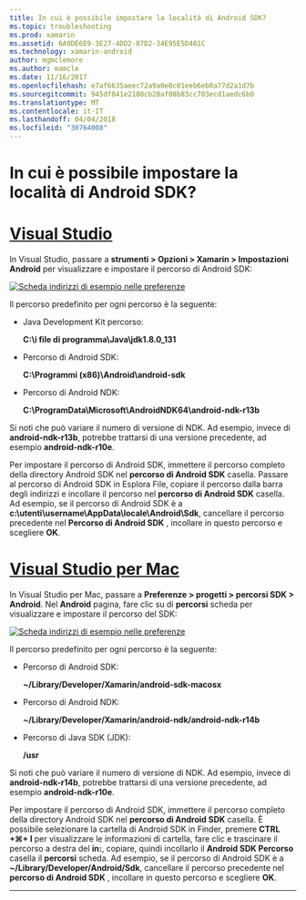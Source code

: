 ```yaml
---
title: In cui è possibile impostare la località di Android SDK?
ms.topic: troubleshooting
ms.prod: xamarin
ms.assetid: 6A9DE6E9-3E27-4DD2-87D2-34E95E5D401C
ms.technology: xamarin-android
author: mgmclemore
ms.author: mamcle
ms.date: 11/16/2017
ms.openlocfilehash: e7af6635aeec72a9a0e0c01eeb6eb0a77d2a1d7b
ms.sourcegitcommit: 945df041e2180cb20af08b83cc703ecd1aedc6b0
ms.translationtype: MT
ms.contentlocale: it-IT
ms.lasthandoff: 04/04/2018
ms.locfileid: "30764008"
---
```

# <a name="where-can-i-set-my-android-sdk-locations"></a>In cui è possibile impostare la località di Android SDK?

# <a name="visual-studiotabvswin"></a>[Visual Studio](#tab/vswin)

In Visual Studio, passare a **strumenti > Opzioni > Xamarin > Impostazioni Android** per visualizzare e impostare il percorso di Android SDK:

[![Scheda indirizzi di esempio nelle preferenze](android-sdk-location-images/win/01-locations-sml.png)](android-sdk-location-images/win/01-locations.png#lightbox)

Il percorso predefinito per ogni percorso è la seguente:

- Java Development Kit percorso: 

    **C:\\i file di programma\\Java\\jdk1.8.0_131**

- Percorso di Android SDK: 

    **C:\\Programmi (x86)\\Android\\android-sdk**

- Percorso di Android NDK: 

    **C:\\ProgramData\\Microsoft\\AndroidNDK64\\android-ndk-r13b**

Si noti che può variare il numero di versione di NDK. Ad esempio, invece di **android-ndk-r13b**, potrebbe trattarsi di una versione precedente, ad esempio **android-ndk-r10e**.

Per impostare il percorso di Android SDK, immettere il percorso completo della directory Android SDK nel **percorso di Android SDK** casella. Passare al percorso di Android SDK in Esplora File, copiare il percorso dalla barra degli indirizzi e incollare il percorso nel **percorso di Android SDK** casella.
Ad esempio, se il percorso di Android SDK è a **c:\\utenti\\username\\AppData\\locale\\Android\\Sdk**, cancellare il percorso precedente nel  **Percorso di Android SDK** , incollare in questo percorso e scegliere **OK**.

# <a name="visual-studio-for-mactabvsmac"></a>[Visual Studio per Mac](#tab/vsmac)

In Visual Studio per Mac, passare a **Preferenze > progetti > percorsi SDK > Android**. Nel **Android** pagina, fare clic su di **percorsi** scheda per visualizzare e impostare il percorso del SDK:

[![Scheda indirizzi di esempio nelle preferenze](android-sdk-location-images/mac/01-locations-sml.png)](android-sdk-location-images/mac/01-locations.png#lightbox)

Il percorso predefinito per ogni percorso è la seguente:

- Percorso di Android SDK: 

    **~/Library/Developer/Xamarin/android-sdk-macosx**

- Percorso di Android NDK: 

    **~/Library/Developer/Xamarin/android-ndk/android-ndk-r14b**

- Percorso di Java SDK (JDK): 

    **/usr**

Si noti che può variare il numero di versione di NDK. Ad esempio, invece di **android-ndk-r14b**, potrebbe trattarsi di una versione precedente, ad esempio **android-ndk-r10e**.

Per impostare il percorso di Android SDK, immettere il percorso completo della directory Android SDK nel **percorso di Android SDK** casella. È possibile selezionare la cartella di Android SDK in Finder, premere **CTRL +&#8984;+ I** per visualizzare le informazioni di cartella, fare clic e trascinare il percorso a destra del **in:**, copiare, quindi incollarlo il **Android SDK Percorso** casella il **percorsi** scheda. Ad esempio, se il percorso di Android SDK è a **~/Library/Developer/Android/Sdk**, cancellare il percorso precedente nel **percorso di Android SDK** , incollare in questo percorso e scegliere **OK**.

-----
